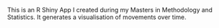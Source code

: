 This is an R Shiny App I created during my Masters in Methodology and Statistics. It generates a visualisation of movements over time.
